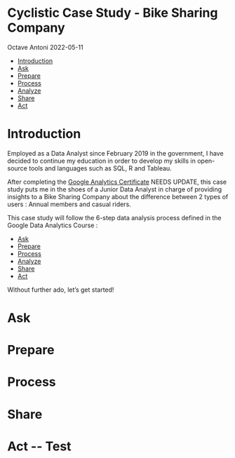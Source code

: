 Cyclistic Case Study - Bike Sharing Company
================
Octave Antoni
2022-05-11

-   [Introduction](#introduction)
-   [Ask](#ask)
-   [Prepare](#prepare)
-   [Process](#process)
-   [Analyze](#analyze)
-   [Share](#share)
-   [Act](#act)


# Introduction
Employed as a Data Analyst since February 2019 in the government,
I have decided to continue my education in order to develop my skills
in open-source tools and languages such as SQL, R and Tableau. 

After completing the [Google Analytics Certificate](https://github.com/Faskill)
NEEDS UPDATE, this case study puts me in the shoes of a Junior Data Analyst
in charge of providing insights to a Bike Sharing Company about the difference
between 2 types of users : Annual members and casual riders.

This case study will follow the 6-step data analysis process defined in the 
Google Data Analytics Course :

-   [Ask](#ask)
-   [Prepare](#prepare)
-   [Process](#process)
-   [Analyze](#analyze)
-   [Share](#share)
-   [Act](#act)

Without further ado, let’s get started!

# Ask

# Prepare

# Process

# Share

# Act -- Test

